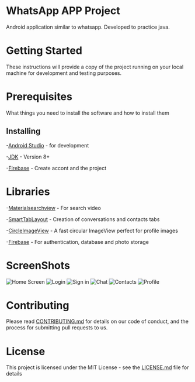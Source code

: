 # WhatsApp APP Project
Android application similar to whatsapp. Developed to practice java.

# Getting Started
These instructions will provide a copy of the project running on your local machine for development and testing purposes.

# Prerequisites
What things you need to install the software and how to install them

## Installing
 -[Android Studio](https://developer.android.com/studio) - for development
 
 -[JDK](https://www.oracle.com/java/technologies/javase/javase-jdk8-downloads.html) - Version 8+
 
 -[Firebase](https://console.firebase.google.com/) - Create accont and the project
 
 
  # Libraries
  -[Materialsearchview](https://github.com/MiguelCatalan/MaterialSearchView) - For search video
  
  -[SmartTabLayout](https://github.com/ogaclejapan/SmartTabLayout) - Creation of conversations and contacts tabs
  
  -[CircleImageView](https://github.com/hdodenhof/CircleImageView) - A fast circular ImageView perfect for profile images
  
  -[Firebase](https://firebase.google.com/docs/android/setup?hl=pt-br) - For authentication, database and photo storage
  
 # ScreenShots
 ![Home Screen](https://github.com/Jrw0w/whatsApp/blob/master/principal.png) 
 ![Login](https://github.com/Jrw0w/whatsApp/blob/master/login.png)
 ![Sign in](https://github.com/Jrw0w/whatsApp/blob/master/cadastro.png)
 ![Chat](https://github.com/Jrw0w/whatsApp/blob/master/chat.png)
 ![Contacts](https://github.com/Jrw0w/whatsApp/blob/master/contatos.png)
 ![Profile](https://github.com/Jrw0w/whatsApp/blob/master/perfil.png)
 
 # Contributing
Please read [CONTRIBUTING.md](https://github.com/Jrw0w/youtube/blob/master/CONTRIBUTING.md) for details on our code of conduct, and the process for submitting pull requests to us.

# License
This project is licensed under the MIT License - see the [LICENSE.md](https://github.com/Jrw0w/youtube/blob/master/LICENSE) file for details 
